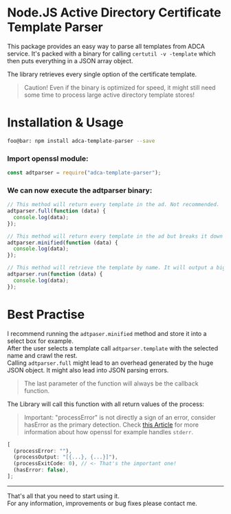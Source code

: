 # Node.JS Active Directory Certificate Template Parser

This package provides an easy way to parse all templates from ADCA service.
It's packed with a binary for calling `certutil -v -template` which then puts everything in a JSON array object.

The library retrieves every single option of the certificate template.

> Caution! Even if the binary is optimized for speed, it might still need some time to process large active directory template stores!

# Installation & Usage

```bash
foo@bar: npm install adca-template-parser --save
```

### Import openssl module:

```javascript
const adtparser = require("adca-template-parser");
```

### We can now execute the adtparser binary:

```javascript
// This method will return every template in the ad. Not recommended.
adtparser.full(function (data) {
  console.log(data);
});
```

```javascript
// This method will return every template in the ad but breaks it down to name and friendly name. This is the recommended function because its output is minified down to two variables.
adtparser.minified(function (data) {
  console.log(data);
});
```

```javascript
// This method will retrieve the template by name. It will output a big json object containing every information about it.
adtparser.run(function (data) {
  console.log(data);
});
```

# Best Practise

I recommend running the `adtpaser.minified` method and store it into a select box for example.  
After the user selects a template call `adtparser.template` with the selected name and crawl the rest.  
Calling `adtparser.full` might lead to an overhead generated by the huge JSON object. It might also lead into JSON parsing errors.

> The last parameter of the function will always be the callback function.

The Library will call this function with all return values of the process:

> Important: "processError" is not directly a sign of an error, consider hasError as the primary detection. Check [this Article](https://unix.stackexchange.com/questions/131394/why-does-openssl-print-to-stderr-for-a-successful-command) for more information about how openssl for example handles `stderr`.

```js
[
  (processError: ""),
  (processOutput: "[{...}, {...}]"),
  (processExitCode: 0), // <- That's the important one!
  (hasError: false),
];
```

---

That's all that you need to start using it.  
For any information, improvements or bug fixes please contact me.
